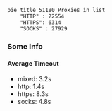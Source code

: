 
```mermaid
pie title 51180 Proxies in list
    "HTTP" : 22554
    "HTTPS": 6314
    "SOCKS" : 27929
```

### Some Info
#### Average Timeout

- mixed: 3.2s
- http: 1.4s
- https: 8.3s
- socks: 4.8s